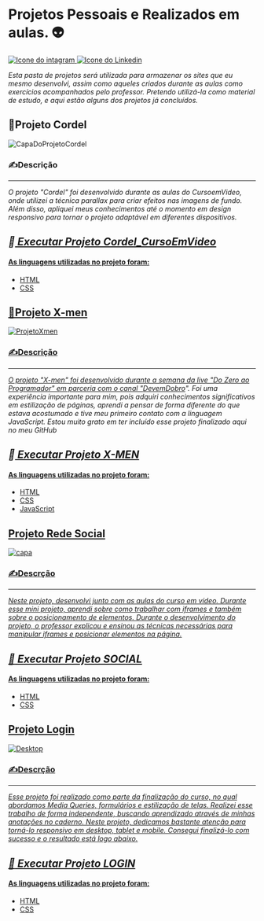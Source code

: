 # Projetos Pessoais e Realizados em aulas.  &#x1F47D;

<div> <a href="https://www.instagram.com/cai0.dev/" target="_blank"><img src="https://img.shields.io/badge/Instagram-E4405F?style=for-the-badge&logo=instagram&logoColor=white" alt="Icone do intagram"> </a> <a href="https://www.linkedin.com/in/caio-carmo-174802269/" target="_blank"><img src="https://img.shields.io/badge/LinkedIn-0077B5?style=for-the-badge&logo=linkedin&logoColor=white" alt="Icone do Linkedin"></a></div>



*Esta pasta de projetos será utilizada para armazenar os sites que eu mesmo desenvolvi, assim como aqueles criados durante as aulas como exercícios acompanhados pelo professor. Pretendo utilizá-la como material de estudo, e aqui estão alguns dos projetos já concluídos.*

## &#x1F4D6;Projeto Cordel 
![CapaDoProjetoCordel](https://github.com/xC4i0/Projetos/assets/128866704/3f2641ca-ad04-40c2-ab17-3aa285bebc9b)
### &#x270D;Descrição 
---
*O projeto "Cordel" foi desenvolvido durante as aulas do CursoemVideo, onde utilizei a técnica parallax para criar efeitos nas imagens de fundo. Além disso, apliquei meus conhecimentos até o momento em design responsivo para tornar o projeto adaptável em diferentes dispositivos.*

*&#x1F538;<a href="https://xc4i0.github.io/Projetos/Cordel_CursoEmVideo/"> Executar Projeto Cordel_CursoEmVideo*
---

#### As linguagens utilizadas no projeto foram:
* HTML
* CSS

 ## &#x1F47E;Projeto X-men
 ![ProjetoXmen](https://github.com/xC4i0/Projetos/assets/128866704/76c9f4ed-b44b-4529-997b-adb568d393c3)
 ### &#x270D;Descrição 
 ---
 *O projeto "X-men" foi desenvolvido durante a semana da live "Do Zero ao Programador" em parceria com o canal "[DevemDobro](https://www.youtube.com/@DevemDobro)". Foi uma experiência importante para mim, pois adquiri conhecimentos significativos em estilização de páginas, aprendi a pensar de forma diferente do que estava acostumado e tive meu primeiro contato com a linguagem JavaScript. Estou muito grato em ter incluído esse projeto finalizado aqui no meu GitHub*

*&#x1F538;<a href="https://xc4i0.github.io/Projetos/Projeto_X-men/"> Executar Projeto X-MEN*
---

#### As linguagens utilizadas no projeto foram:
* HTML
* CSS
* JavaScript



## Projeto Rede Social
![capa](https://github.com/xC4i0/Projetos/assets/128866704/d328150e-9bb5-4916-8a88-379adada99ea)
### &#x270D;Descrção
---
*Neste projeto, desenvolvi junto com as aulas do curso em vídeo. Durante esse mini projeto, aprendi sobre como trabalhar com iframes e também sobre o posicionamento de elementos. Durante o desenvolvimento do projeto, o professor explicou e ensinou as técnicas necessárias para manipular iframes e posicionar elementos na página.*

*&#x1F538;<a href="https://xc4i0.github.io/Projetos/Projeto_Social/"> Executar Projeto SOCIAL*
---


#### As linguagens utilizadas no projeto foram: 
* HTML
* CSS

## Projeto Login
![Desktop](https://github.com/xC4i0/Projetos/assets/128866704/fd60f1d3-76e8-482f-8497-b277f4e126fc)
### &#x270D;Descrção
---
*Esse projeto foi realizado como parte da finalização do curso, no qual abordamos Media Queries, formulários e estilização de telas. Realizei esse trabalho de forma independente, buscando aprendizado através de minhas anotações no caderno. Neste projeto, dedicamos bastante atenção para torná-lo responsivo em desktop, tablet e mobile. Consegui finalizá-lo com sucesso e o resultado está logo abaixo.*

*&#x1F538;<a href="https://xc4i0.github.io/Projetos/Projeto_Login/"> Executar Projeto LOGIN*
----


#### As linguagens utilizadas no projeto foram: 
* HTML
* CSS

